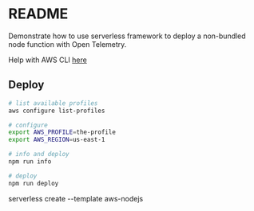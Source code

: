 
# README

Demonstrate how to use serverless framework to deploy a non-bundled node function with Open Telemetry.  

Help with AWS CLI [here](https://github.com/chrisguest75/shell_examples/blob/master/33_awscli/README.md)  


## Deploy

```sh
# list available profiles
aws configure list-profiles  

# configure
export AWS_PROFILE=the-profile
export AWS_REGION=us-east-1

# info and deploy
npm run info

# deploy
npm run deploy
```


 serverless create --template aws-nodejs


 
